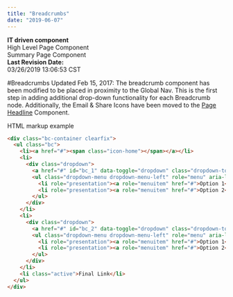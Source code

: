 ```yaml
---
title: "Breadcrumbs"
date: "2019-06-07"
---
```


<div class="mt1 alert alert-info text-center">
              <div class="row ">
                <div class="col-md-3">
                  <strong>IT driven component</strong>
                </div>
                <div class="col-md-3 ">
                  <span class="icon-cancel-circle22 alert-danger"></span> High Level Page Component
                </div>
                <div class="col-md-3 ">
                  <span class="icon-checkmark-circle2 alert-success"></span> Summary Page Component
                </div>
                <div class="col-md-3  ">
                  <strong>Last Revision Date:</strong><br>
                  <script>document.write(document.lastModified);</script>03/26/2019 13:06:53 CST
                </div>
              </div>
            </div>

#Breadcrumbs
Updated Feb 15, 2017: The breadcrumb component has been modified to be placed in proximity to the Global Nav. This is the first step in adding additional drop-down functionality for each Breadcrumb node. Additionally, the Email & Share Icons have been moved to the [Page Headline](/components/page-headline) Component.

<p class="segment-subtitle">HTML markup example</p>

```html
<div class="bc-container clearfix">
  <ul class="bc">
    <li><a href="#"><span class="icon-home"></span></a></li>
    <li>
      <div class="dropdown">
        <a href="#" id="bc_1" data-toggle="dropdown" class="dropdown-toggle">First Link</a>
        <ul class="dropdown-menu dropdown-menu-left" role="menu" aria-labelledby="bc_1">
          <li role="presentation"><a role="menuitem" href="#">Option 1</a></li>
          <li role="presentation"><a role="menuitem" href="#">Option 2</a></li>
        </ul>
      </div>
    </li>
    <li>
      <div class="dropdown">
        <a href="#" id="bc_2" data-toggle="dropdown" class="dropdown-toggle">Second Link</a>
        <ul class="dropdown-menu dropdown-menu-left" role="menu" aria-labelledby="bc_2">
          <li role="presentation"><a role="menuitem" href="#">Option 1</a></li>
          <li role="presentation"><a role="menuitem" href="#">Option 2</a></li>
        </ul>
      </div>
    </li>
    <li class="active">Final Link</li>
  </ul>
</div>
```